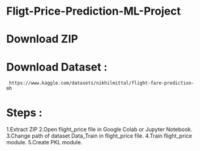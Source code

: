 # Fligt-Price-Prediction-ML-Project #

# Download ZIP

# Download Dataset :
     https://www.kaggle.com/datasets/nikhilmittal/flight-fare-prediction-mh

# Steps :
   1.Extract ZIP
   2.Open flight_price file in Google Colab or Jupyter Notebook.
   3.Change path of dataset Data_Train in flight_price file.
   4.Train flight_price module.
   5.Create PKL module.
